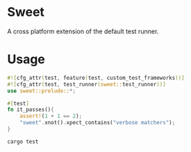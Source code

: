 # Sweet

A cross platform extension of the default test runner.

# Usage

```rust
#![cfg_attr(test, feature(test, custom_test_frameworks))]
#![cfg_attr(test, test_runner(sweet::test_runner))]
use sweet::prelude::*;

#[test]
fn it_passes(){
	assert!(1 + 1 == 2);
	"sweet".xnot().xpect_contains("verbose matchers");
}

```

```sh
cargo test
```